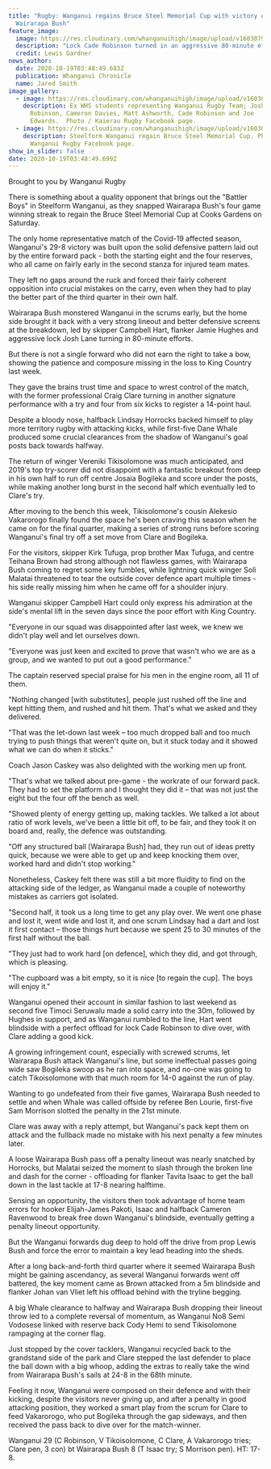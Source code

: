 ```yaml
---
title: "Rugby: Wanganui regains Bruce Steel Memorial Cup with victory over
  Wairarapa Bush"
feature_image:
  image: https://res.cloudinary.com/whanganuihigh/image/upload/v1603079764/News/Cade_Robinson_ex._Chron_19.10.20.jpg
  description: "Lock Cade Robinson turned in an aggressive 80-minute effort for Wanganui. "
  credit: Lewis Gardner
news_author:
  date: 2020-10-19T03:48:49.683Z
  publication: Whanganui Chronicle
  name: Jared Smith
image_gallery:
  - image: https://res.cloudinary.com/whanganuihigh/image/upload/v1603079346/News/Ex_WHS_boy_playing_for_Wanganui_2020._Josh_Lane_Ethan_Robinson_Cameron_Davies_Matt_Ashworth_Cade_Robinson_Joe_Edwards.jpg
    description: Ex WHS students representing Wanganui Rugby Team; Josh Lane, Ethan
      Robinson, Cameron Davies, Matt Ashworth, Cade Robinson and Joe
      Edwards.  Photo / Kaierau Rugby Facebook page.
  - image: https://res.cloudinary.com/whanganuihigh/image/upload/v1603083129/News/Wanganui-with-Bruce-Steel-Memorial-Cup-scaled.jpg
    description: Steelform Wanganui regain Bruce Steel Memorial Cup. Photo /
      Wanganui Rugby Facebook page.
show_in_slider: false
date: 2020-10-19T03:48:49.699Z
---
```

Brought to you by Wanganui Rugby

There is something about a quality opponent that brings out the "Battler Boys" in Steelform Wanganui, as they snapped Wairarapa Bush's four game winning streak to regain the Bruce Steel Memorial Cup at Cooks Gardens on Saturday.

The only home representative match of the Covid-19 affected season, Wanganui's 29-8 victory was built upon the solid defensive pattern laid out by the entire forward pack - both the starting eight and the four reserves, who all came on fairly early in the second stanza for injured team mates.

They left no gaps around the ruck and forced their fairly coherent opposition into crucial mistakes on the carry, even when they had to play the better part of the third quarter in their own half.

Wairarapa Bush monstered Wanganui in the scrums early, but the home side brought it back with a very strong lineout and better defensive screens at the breakdown, led by skipper Campbell Hart, flanker Jamie Hughes and aggressive lock Josh Lane turning in 80-minute efforts.

But there is not a single forward who did not earn the right to take a bow, showing the patience and composure missing in the loss to King Country last week.

They gave the brains trust time and space to wrest control of the match, with the former professional Craig Clare turning in another signature performance with a try and four from six kicks to register a 14-point haul.

Despite a bloody nose, halfback Lindsay Horrocks backed himself to play more territory rugby with attacking kicks, while first-five Dane Whale produced some crucial clearances from the shadow of Wanganui's goal posts back towards halfway.

The return of winger Vereniki Tikisolomone was much anticipated, and 2019's top try-scorer did not disappoint with a fantastic breakout from deep in his own half to run off centre Josaia Bogileka and score under the posts, while making another long burst in the second half which eventually led to Clare's try.

After moving to the bench this week, Tikisolomone's cousin Alekesio Vakarorogo finally found the space he's been craving this season when he came on for the final quarter, making a series of strong runs before scoring Wanganui's final try off a set move from Clare and Bogileka.

For the visitors, skipper Kirk Tufuga, prop brother Max Tufuga, and centre Teihana Brown had strong although not flawless games, with Wairarapa Bush coming to regret some key fumbles, while lightning quick winger Soli Malatai threatened to tear the outside cover defence apart multiple times - his side really missing him when he came off for a shoulder injury.

Wanganui skipper Campbell Hart could only express his admiration at the side's mental lift in the seven days since the poor effort with King Country.

"Everyone in our squad was disappointed after last week, we knew we didn't play well and let ourselves down.

"Everyone was just keen and excited to prove that wasn't who we are as a group, and we wanted to put out a good performance."

The captain reserved special praise for his men in the engine room, all 11 of them.

"Nothing changed [with substitutes], people just rushed off the line and kept hitting them, and rushed and hit them. That's what we asked and they delivered.

"That was the let-down last week – too much dropped ball and too much trying to push things that weren't quite on, but it stuck today and it showed what we can do when it sticks."

Coach Jason Caskey was also delighted with the working men up front.

"That's what we talked about pre-game - the workrate of our forward pack. They had to set the platform and I thought they did it – that was not just the eight but the four off the bench as well.

"Showed plenty of energy getting up, making tackles. We talked a lot about ratio of work levels, we've been a little bit off, to be fair, and they took it on board and, really, the defence was outstanding.

"Off any structured ball [Wairarapa Bush] had, they run out of ideas pretty quick, because we were able to get up and keep knocking them over, worked hard and didn't stop working."

Nonetheless, Caskey felt there was still a bit more fluidity to find on the attacking side of the ledger, as Wanganui made a couple of noteworthy mistakes as carriers got isolated.

"Second half, it took us a long time to get any play over. We went one phase and lost it, went wide and lost it, and one scrum Lindsay had a dart and lost it first contact – those things hurt because we spent 25 to 30 minutes of the first half without the ball.

"They just had to work hard [on defence], which they did, and got through, which is pleasing.

"The cupboard was a bit empty, so it is nice [to regain the cup]. The boys will enjoy it."

Wanganui opened their account in similar fashion to last weekend as second five Timoci Seruwalu made a solid carry into the 30m, followed by Hughes in support, and as Wanganui rumbled to the line, Hart went blindside with a perfect offload for lock Cade Robinson to dive over, with Clare adding a good kick.

A growing infringement count, especially with screwed scrums, let Wairarapa Bush attack Wanganui's line, but some ineffectual passes going wide saw Bogileka swoop as he ran into space, and no-one was going to catch Tikoisolomone with that much room for 14-0 against the run of play.

Wanting to go undefeated from their five games, Wairarapa Bush needed to settle and when Whale was called offside by referee Ben Lourie, first-five Sam Morrison slotted the penalty in the 21st minute.

Clare was away with a reply attempt, but Wanganui's pack kept them on attack and the fullback made no mistake with his next penalty a few minutes later.

A loose Wairarapa Bush pass off a penalty lineout was nearly snatched by Horrocks, but Malatai seized the moment to slash through the broken line and dash for the corner - offloading for flanker Tavita Isaac to get the ball down in the last tackle at 17-8 nearing halftime.

Sensing an opportunity, the visitors then took advantage of home team errors for hooker Elijah-James Pakoti, Isaac and halfback Cameron Ravenwood to break free down Wanganui's blindside, eventually getting a penalty lineout opportunity.

But the Wanganui forwards dug deep to hold off the drive from prop Lewis Bush and force the error to maintain a key lead heading into the sheds.

After a long back-and-forth third quarter where it seemed Wairarapa Bush might be gaining ascendancy, as several Wanganui forwards went off battered, the key moment came as Brown attacked from a 5m blindside and flanker Johan van Vliet left his offload behind with the tryline begging.

A big Whale clearance to halfway and Wairarapa Bush dropping their lineout throw led to a complete reversal of momentum, as Wanganui No8 Semi Vodosese linked with reserve back Cody Hemi to send Tikisolomone rampaging at the corner flag.

Just stopped by the cover tacklers, Wanganui recycled back to the grandstand side of the park and Clare stepped the last defender to place the ball down with a big whoop, adding the extras to really take the wind from Wairarapa Bush's sails at 24-8 in the 68th minute.

Feeling it now, Wanganui were composed on their defence and with their kicking, despite the visitors never giving up, and after a penalty in good attacking position, they worked a smart play from the scrum for Clare to feed Vakarorogo, who put Bogileka through the gap sideways, and then received the pass back to dive over for the match-winner.

Wanganui 29 (C Robinson, V Tikoisolomone, C Clare, A Vakarorogo tries; Clare pen, 3 con) bt Wairarapa Bush 8 (T Isaac try; S Morrison pen). HT: 17-8.


